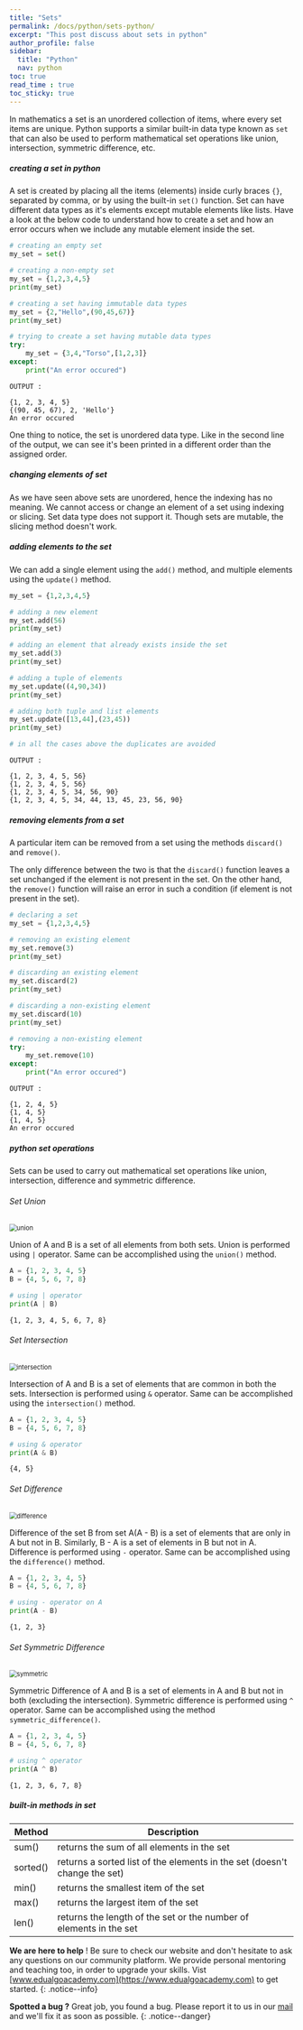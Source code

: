 ```yaml
---
title: "Sets"
permalink: /docs/python/sets-python/
excerpt: "This post discuss about sets in python"
author_profile: false
sidebar:
  title: "Python"
  nav: python
toc: true
read_time : true
toc_sticky: true
---
```


<script type="text/javascript" async
  src="https://cdn.mathjax.org/mathjax/latest/MathJax.js?config=TeX-MML-AM_CHTML">
</script>

In mathematics a set is an unordered collection of items, where every set items are unique. Python supports a similar built-in data type known as `set` that can also be used to perform mathematical set operations like union, intersection, symmetric difference, etc.

##### creating a set in python 

A set is created by placing all the items (elements) inside curly braces `{}`, separated by comma, or by using the built-in `set()` function. Set can have different data types as it's elements except mutable elements like lists. Have a look at the below code to understand how to create a set and how an error occurs when we include any mutable element inside the set.

```python 
# creating an empty set
my_set = set()

# creating a non-empty set
my_set = {1,2,3,4,5}
print(my_set)

# creating a set having immutable data types
my_set = {2,"Hello",(90,45,67)}
print(my_set)

# trying to create a set having mutable data types
try:
    my_set = {3,4,"Torso",[1,2,3]}
except:
    print("An error occured")
```

```
OUTPUT :

{1, 2, 3, 4, 5}
{(90, 45, 67), 2, 'Hello'}
An error occured
```

One thing to notice, the set is unordered data type. Like in the second line of the output, we can see it's been printed in a different order than the assigned order.

##### changing elements of set

As we have seen above sets are unordered, hence the indexing has no meaning. We cannot access or change an element of a set using indexing or slicing. Set data type does not support it. Though sets are mutable, the slicing method doesn't work.

##### adding elements to the set

We can add a single element using the `add()` method, and multiple elements using the `update()` method.

```python
my_set = {1,2,3,4,5}

# adding a new element
my_set.add(56)
print(my_set)

# adding an element that already exists inside the set
my_set.add(3)
print(my_set)

# adding a tuple of elements
my_set.update((4,90,34))
print(my_set)

# adding both tuple and list elements
my_set.update([13,44],(23,45))
print(my_set)

# in all the cases above the duplicates are avoided
```

```
OUTPUT :

{1, 2, 3, 4, 5, 56}
{1, 2, 3, 4, 5, 56}
{1, 2, 3, 4, 5, 34, 56, 90}
{1, 2, 3, 4, 5, 34, 44, 13, 45, 23, 56, 90}
```

##### removing elements from a set

A particular item can be removed from a set using the methods `discard()` and `remove()`.

The only difference between the two is that the `discard()` function leaves a set unchanged if the element is not present in the set. On the other hand, the `remove()` function will raise an error in such a condition (if element is not present in the set).

```python
# declaring a set
my_set = {1,2,3,4,5}

# removing an existing element 
my_set.remove(3)
print(my_set)

# discarding an existing element
my_set.discard(2)
print(my_set)

# discarding a non-existing element
my_set.discard(10)
print(my_set)

# removing a non-existing element
try:
    my_set.remove(10)
except:
    print("An error occured")
```

```
OUTPUT :

{1, 2, 4, 5}
{1, 4, 5}
{1, 4, 5}
An error occured
```

##### python set operations

Sets can be used to carry out mathematical set operations like union, intersection, difference and symmetric difference. 

###### Set Union

<img src="https://i.postimg.cc/bwb4wRNQ/union.jpg" alt="union" style="zoom:80%;" />

Union of A and B is a set of all elements from both sets. Union is performed using `|` operator. Same can be accomplished using the `union()` method.

```python
A = {1, 2, 3, 4, 5}
B = {4, 5, 6, 7, 8}

# using | operator
print(A | B)
```

```
{1, 2, 3, 4, 5, 6, 7, 8}
```

###### Set Intersection

<img src="https://i.postimg.cc/15bLSdPm/intersection.jpg" alt="intersection" style="zoom:80%;" />

Intersection of A and B is a set of elements that are common in both the sets. Intersection is performed using `&` operator. Same can be accomplished using the `intersection()` method.

```python
A = {1, 2, 3, 4, 5}
B = {4, 5, 6, 7, 8}

# using & operator
print(A & B)
```

```
{4, 5}
```

###### Set Difference

<img src="https://i.postimg.cc/hPXHHBkZ/difference.jpg" alt="difference" style="zoom:80%;" />

Difference of the set B from set A(A - B) is a set of elements that are only in A but not in B. Similarly, B - A is a set of elements in B but not in A. Difference is performed using `-` operator. Same can be accomplished using the `difference()` method.

```python
A = {1, 2, 3, 4, 5}
B = {4, 5, 6, 7, 8}

# using - operator on A
print(A - B)
```

```
{1, 2, 3}
```

###### Set Symmetric Difference

<img src="https://i.postimg.cc/Bv0kL1XR/symmetric.jpg" alt="symmetric" style="zoom:80%;" />

Symmetric Difference of A and B is a set of elements in A and B but not in both (excluding the intersection). Symmetric difference is performed using `^` operator. Same can be accomplished using the method `symmetric_difference()`.

```python
A = {1, 2, 3, 4, 5}
B = {4, 5, 6, 7, 8}

# using ^ operator
print(A ^ B)
```

```
{1, 2, 3, 6, 7, 8}
```

##### built-in methods in set 

| Method   | Description                                                  |
| -------- | ------------------------------------------------------------ |
| sum()    | returns the sum of all elements in the set                   |
| sorted() | returns a sorted list of the elements in the set (doesn't change the set) |
| min()    | returns the smallest item of the set                         |
| max()    | returns the largest item of the set                          |
| len()    | returns the length of the set or the number of elements in the set |

<i class="fas fa-lightbulb fa-2x"></i> **We are here to help** ! Be sure to check our website and don't hesitate to ask any questions on our community platform. We provide personal mentoring and teaching too, in order to upgrade your skills. Vist [www.edualgoacademy.com](https://www.edualgoacademy.com) to get started.
{: .notice--info}

<i class="fas fa-bug fa-2x"></i> **Spotted a bug ?** Great job, you found a bug. Please report it to us in our [mail](mailto:founder@edualgoacademy.com) and we'll fix it as soon as possible.
{: .notice--danger}